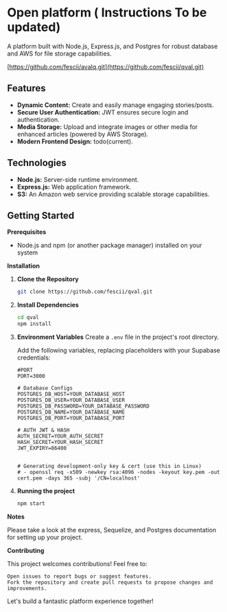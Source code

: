 # Open platform ( Instructions To be updated)

A platform built with Node.js, Express.js, and Postgres for robust database and AWS for file storage capabilities.

[https://github.com/fescii/avalq.git](https://github.com/fescii/qval.git)

## Features

* **Dynamic Content:** Create and easily manage engaging stories/posts.
* **Secure User Authentication:** JWT ensures secure login and authentication.
* **Media Storage:** Upload and integrate images or other media for enhanced articles (powered by AWS Storage).
* **Modern Frontend Design:**  todo(current).

## Technologies

* **Node.js:** Server-side runtime environment.
* **Express.js:**  Web application framework.
* **S3:** An Amazon web service providing scalable storage capabilities.

## Getting Started

**Prerequisites**

* Node.js and npm (or another package manager) installed on your system

**Installation**

1. **Clone the Repository**

   ```bash
   git clone https://github.com/fescii/qval.git

2. **Install Dependencies**

   ```bash
   cd qval
   npm install

3. **Environment Variables**
   Create a ```.env``` file in the project's root directory.

   Add the following variables, replacing placeholders with your Supabase credentials:

   ```
   #PORT
   PORT=3000

   # Database Configs
   POSTGRES_DB_HOST=YOUR_DATABASE_HOST
   POSTGRES_DB_USER=YOUR_DATABASE_USER
   POSTGRES_DB_PASSWORD=YOUR_DATABASE_PASSWORD
   POSTGRES_DB_NAME=YOUR_DATABASE_NAME
   POSTGRES_DB_PORT=YOUR_DATABASE_PORT

   # AUTH JWT & HASH
   AUTH_SECRET=YOUR_AUTH_SECRET
   HASH_SECRET=YOUR_HASH_SECRET
   JWT_EXPIRY=86400


   # Generating development-only key & cert (use this in Linux)
   # - openssl req -x509 -newkey rsa:4096 -nodes -keyout key.pem -out cert.pem -days 365 -subj '/CN=localhost'

4. **Running the project**
    ```bash
    npm start

**Notes**

  Please take a look at the express, Sequelize, and Postgres  documentation for setting up your project.

**Contributing**

This project welcomes contributions! Feel free to:

    Open issues to report bugs or suggest features.
    Fork the repository and create pull requests to propose changes and improvements.

Let's build a fantastic platform experience together!
  
